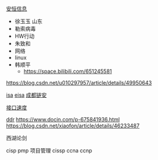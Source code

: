 [安恒信息](https://www.dbappsecurity.com.cn)
+ 徐玉玉 山东
+ 勒索病毒
+ HW行动
+ 朱致和
+ 网络
+ linux
+ 韩顺平
	+ https://space.bilibili.com/651245581

https://blog.csdn.net/u010297957/article/details/49950643

[isa](https://blog.csdn.net/a746742897/article/details/117661784)
[eisa](https://baike.baidu.com/item/EISA总线/8952097)
[成都链安](https://zhuanlan.zhihu.com/p/65052202)

[接口速度](https://blog.csdn.net/MEIYOUDAO_JIUSHIDAO/article/details/105339750)

[ddr](https://cn.transcend-info.com/Support/FAQ-292)
https://www.docin.com/p-675841936.html
https://blog.csdn.net/xiaofon/article/details/46233487

西湖论剑

cisp
pmp
项目管理
cissp
ccna
ccnp
